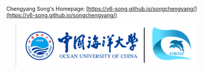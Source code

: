Chengyang Song's Homepage: [https://v6-song.github.io/songchengyang/](https://v6-song.github.io/songchengyang/)
> ![](/homepage_files/lablogo.png)
